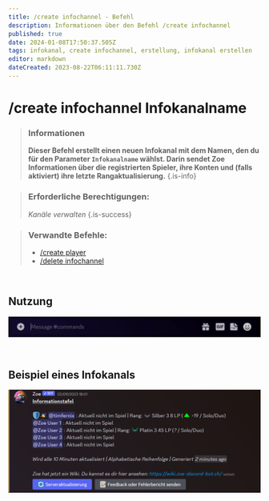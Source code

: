 ```yaml
---
title: /create infochannel - Befehl
description: Informationen über den Befehl /create infochannel
published: true
date: 2024-01-08T17:50:37.505Z
tags: infokanal, create infochannel, erstellung, infokanal erstellen
editor: markdown
dateCreated: 2023-08-22T06:11:11.730Z
---
```


# /create infochannel Infokanalname

>### Informationen
>**Dieser Befehl erstellt einen neuen Infokanal mit dem Namen, den du für den Parameter `Infokanalname` wählst. Darin sendet Zoe Informationen über die registrierten Spieler, ihre Konten und (falls aktiviert) ihre letzte Rangaktualisierung.**
>{.is-info}

>### Erforderliche Berechtigungen: 
>*Kanäle verwalten*
>{.is-success}

>### Verwandte Befehle:
>-   [/create player](/en/commands/create/player/)
>-   [/delete infochannel](/en/commands/delete/infoChannel/)

<br>

## Nutzung

![](/en_/en_create_infochannel.gif)

<br>

## Beispiel eines Infokanals

![](/de_/de_infochannel.png)